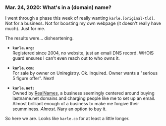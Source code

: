 <!-- {% include=head %} -->

### Mar. 24, 2020: What's in a (domain) name?

I went through a phase this week of really wanting `karle.[original-tld]`.
Not for a business. Not for boosting my own webpage (it doesn't really
have much). Just for me.

The results were... disheartening.

* **`karle.org:`**<br> Registered since 2004, no website, just an email
DNS record.  WHOIS guard ensures I can't even reach out to who owns it.

* **`karle.com:`**<br> For sale by owner on Uniregistry. Ok. Inquired.
Owner wants a "serious 5 figure offer". Next!

* **`karle.net:`**<br> Owned by [RealNames](https://realnames.com),
a business seemingly centered around buying lastname.net domains and
charging people like me to set up an email. Almost brilliant enough of a
business to make me forgive their scumminess.  _Almost_. Nary an
option to buy it.

So here we are. Looks like `karle.co` for at least a little longer.

<!-- {% include=post-tail %} -->
